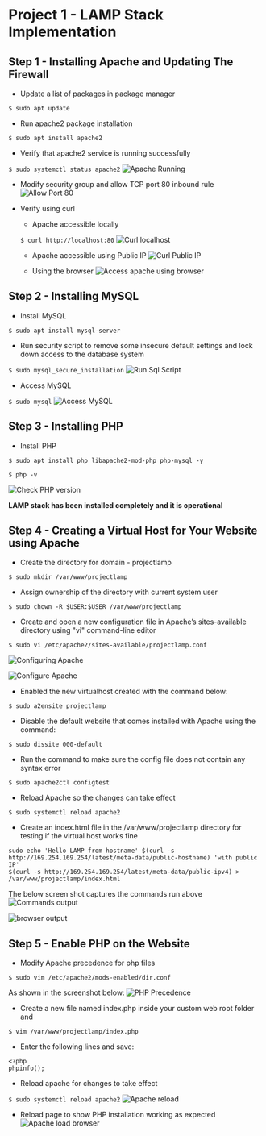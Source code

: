 # Project 1 - LAMP Stack Implementation

## Step 1 - Installing Apache and Updating The Firewall
- Update a list of packages in package manager

`$ sudo apt update`

- Run apache2 package installation

`$ sudo apt install apache2`

- Verify that apache2 service is running successfully

`$ sudo systemctl status apache2`
![Apache Running](Screenshots/1.png)

- Modify security group and allow TCP port 80 inbound rule
![Allow Port 80](Screenshots/2.png)

- Verify using curl
	- Apache accessible locally
	
	`$ curl http://localhost:80`
![Curl localhost](Screenshots/3.png)
	
	- Apache accessible using Public IP
![Curl Public IP](Screenshots/4.png)
	
	- Using the browser
![Access apache using browser](Screenshots/5.png)

## Step 2 - Installing MySQL
- Install MySQL

`$ sudo apt install mysql-server`

- Run security script to remove some insecure default settings and lock down access to the database system

`$ sudo mysql_secure_installation`
![Run Sql Script](Screenshots/6.png)

- Access MySQL

`$ sudo mysql`
![Access MySQL](Screenshots/7.png)

## Step 3 - Installing PHP
- Install PHP

`$ sudo apt install php libapache2-mod-php php-mysql -y`

`$ php -v`

![Check PHP version](Screenshots/8.png)

**LAMP stack has been installed completely and it is operational**

## Step 4 - Creating a Virtual Host for Your Website using Apache
- Create the directory for domain - projectlamp

`$ sudo mkdir /var/www/projectlamp`

- Assign ownership of the directory with current system user

`$ sudo chown -R $USER:$USER /var/www/projectlamp`

- Create and open a new configuration file in Apache’s sites-available directory using "vi" command-line editor

`$ sudo vi /etc/apache2/sites-available/projectlamp.conf`

![Configuring Apache](Screenshots/9.png)

![Configure Apache](Screenshots/10.png)

- Enabled the new virtualhost created with the command below:

`$ sudo a2ensite projectlamp`

- Disable the default website that comes installed with Apache using the command:

`$ sudo dissite 000-default`

- Run the command to make sure the config file does not contain any syntax error

`$ sudo apache2ctl configtest`

- Reload Apache so the changes can take effect

`$ sudo systemctl reload apache2`

- Create an index.html file in the /var/www/projectlamp directory for testing if the virtual host works fine
```
sudo echo 'Hello LAMP from hostname' $(curl -s http://169.254.169.254/latest/meta-data/public-hostname) 'with public IP' 
$(curl -s http://169.254.169.254/latest/meta-data/public-ipv4) > /var/www/projectlamp/index.html
```

The below screen shot captures the commands run above
![Commands output](Screenshots/11.png)

![browser output](Screenshots/12.png)

## Step 5 - Enable PHP on the Website
- Modify Apache precedence for php files

`$ sudo vim /etc/apache2/mods-enabled/dir.conf`

As shown in the screenshot below:
![PHP Precedence](Screenshots/13.png)

- Create a new file named index.php inside your custom web root folder and 

`$ vim /var/www/projectlamp/index.php`

- Enter the following lines and save:
```
<?php
phpinfo();
```
- Reload apache for changes to take effect

`$ sudo systemctl reload apache2`
![Apache reload](Screenshots/14.png)

- Reload page to show PHP installation working as expected
![Apache load browser](Screenshots/15.png)
